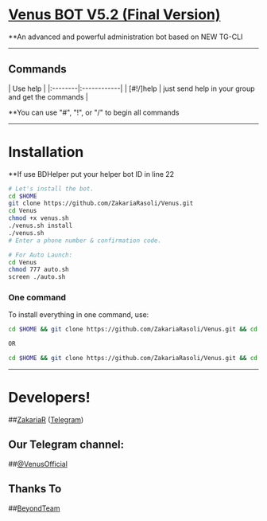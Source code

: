 # [Venus BOT V5.2 (Final Version)](https://telegram.me/VenusTG)

**An advanced and powerful administration bot based on NEW TG-CLI


* * *

## Commands

| Use help |
|:--------|:------------|
| [#!/]help | just send help in your group and get the commands |

**You can use "#", "!", or "/" to begin all commands

* * *

# Installation

**If use BDHelper put your helper bot ID in line 22

```sh
# Let's install the bot.
cd $HOME
git clone https://github.com/ZakariaRasoli/Venus.git
cd Venus
chmod +x venus.sh
./venus.sh install
./venus.sh 
# Enter a phone number & confirmation code.

# For Auto Launch:
cd Venus
chmod 777 auto.sh
screen ./auto.sh
```
### One command
To install everything in one command, use:
```sh
cd $HOME && git clone https://github.com/ZakariaRasoli/Venus.git && cd Venus && chmod +x venus.sh && ./venus.sh install && ./venus.sh

OR

cd $HOME && git clone https://github.com/ZakariaRasoli/Venus.git && cd Venus && chmod +x venus.sh && ./venus.sh install && chmod 777 auto.sh && screen ./auto.sh
```

***

# Developers!

##[ZakariaR](https://github.com/ZakariaRasoli) ([Telegram](https://telegram.me/ZakariaR))


## Our Telegram channel:

##[@VenusOfficial](https://telegram.me/VenusOfficial)

## Thanks To 

##[BeyondTeam](https://telegram.me/BeyondTeam)
